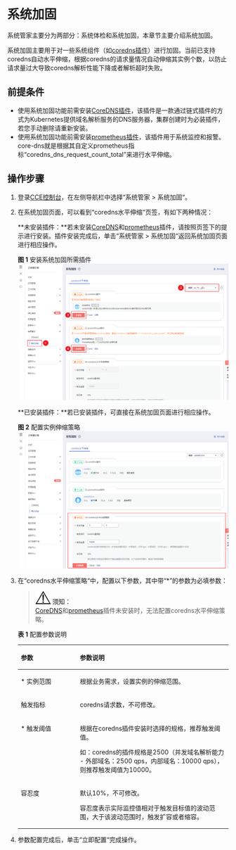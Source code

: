 # 系统加固<a name="cce_01_0219"></a>

系统管家主要分为两部分：系统体检和系统加固，本章节主要介绍系统加固。

系统加固主要用于对一些系统组件（如[coredns插件](CoreDNS（系统资源插件-必装）.md)）进行加固。当前已支持coredns自动水平伸缩，根据coredns的请求量情况自动伸缩其实例个数，以防止请求量过大导致coredns解析性能下降或者解析超时失败。

## 前提条件<a name="section168785975413"></a>

-   使用系统加固功能前需安装[CoreDNS插件](CoreDNS（系统资源插件-必装）.md)，该插件是一款通过链式插件的方式为Kubernetes提供域名解析服务的DNS服务器，集群创建时为必装插件，若您手动删除请重新安装。
-   使用系统加固功能前需安装[prometheus插件](prometheus.md)，该插件用于系统监控和报警。core-dns就是根据其自定义prometheus指标“coredns\_dns\_request\_count\_total”来进行水平伸缩。

## 操作步骤<a name="section6769155152511"></a>

1.  登录[CCE控制台](https://console.huaweicloud.com/cce2.0/?utm_source=helpcenter)，在左侧导航栏中选择“系统管家  \>  系统加固“。
2.  在系统加固页面，可以看到“coredns水平伸缩“页签，有如下两种情况：

    **未安装插件：**若未安装[CoreDNS](CoreDNS（系统资源插件-必装）.md)和[prometheus](prometheus.md)插件，请按照页签下的提示进行安装。插件安装完成后，单击“系统管家  \>  系统加固“返回系统加固页面进行相应操作。

    **图 1**  安装系统加固所需插件<a name="fig6740152184413"></a>  
    ![](figures/安装系统加固所需插件.png "安装系统加固所需插件")

    **已安装插件：**若已安装插件，可直接在系统加固页面进行相应操作。

    **图 2**  配置实例伸缩策略<a name="fig223198194615"></a>  
    ![](figures/配置实例伸缩策略.png "配置实例伸缩策略")

3.  在“coredns水平伸缩策略“中，配置以下参数，其中带“\*”的参数为必填参数：

    >![](public_sys-resources/icon-notice.gif) **须知：**   
    >[CoreDNS](CoreDNS（系统资源插件-必装）.md)和[prometheus](prometheus.md)插件未安装时，无法配置coredns水平伸缩策略。  

    **表 1**  配置参数说明

    <a name="table16321825732"></a>
    <table><thead align="left"><tr id="row173212251235"><th class="cellrowborder" valign="top" width="28.000000000000004%" id="mcps1.2.3.1.1"><p id="p43211725338"><a name="p43211725338"></a><a name="p43211725338"></a>参数</p>
    </th>
    <th class="cellrowborder" valign="top" width="72%" id="mcps1.2.3.1.2"><p id="p0322102516320"><a name="p0322102516320"></a><a name="p0322102516320"></a>参数说明</p>
    </th>
    </tr>
    </thead>
    <tbody><tr id="row163229255313"><td class="cellrowborder" valign="top" width="28.000000000000004%" headers="mcps1.2.3.1.1 "><p id="p1232219251339"><a name="p1232219251339"></a><a name="p1232219251339"></a>* 实例范围</p>
    </td>
    <td class="cellrowborder" valign="top" width="72%" headers="mcps1.2.3.1.2 "><p id="p173227259312"><a name="p173227259312"></a><a name="p173227259312"></a>根据业务需求，设置实例的伸缩范围。</p>
    </td>
    </tr>
    <tr id="row6334727910"><td class="cellrowborder" valign="top" width="28.000000000000004%" headers="mcps1.2.3.1.1 "><p id="p233592498"><a name="p233592498"></a><a name="p233592498"></a>触发指标</p>
    </td>
    <td class="cellrowborder" valign="top" width="72%" headers="mcps1.2.3.1.2 "><p id="p93701640145120"><a name="p93701640145120"></a><a name="p93701640145120"></a>coredns请求数，不可修改。</p>
    </td>
    </tr>
    <tr id="row111551253912"><td class="cellrowborder" valign="top" width="28.000000000000004%" headers="mcps1.2.3.1.1 "><p id="p51551451293"><a name="p51551451293"></a><a name="p51551451293"></a>* 触发阈值</p>
    </td>
    <td class="cellrowborder" valign="top" width="72%" headers="mcps1.2.3.1.2 "><p id="p673095382011"><a name="p673095382011"></a><a name="p673095382011"></a>根据在coredns插件安装时选择的规格，推荐触发阈值。</p>
    <p id="p1437014065110"><a name="p1437014065110"></a><a name="p1437014065110"></a>如：coredns的插件规格是2500（并发域名解析能力 - 外部域名：2500 qps，内部域名：10000 qps），则推荐触发阈值为10000。</p>
    </td>
    </tr>
    <tr id="row1535723154615"><td class="cellrowborder" valign="top" width="28.000000000000004%" headers="mcps1.2.3.1.1 "><p id="p83591731124620"><a name="p83591731124620"></a><a name="p83591731124620"></a>容忍度</p>
    </td>
    <td class="cellrowborder" valign="top" width="72%" headers="mcps1.2.3.1.2 "><p id="p1736012314462"><a name="p1736012314462"></a><a name="p1736012314462"></a>默认10%，不可修改。</p>
    <p id="p141279460533"><a name="p141279460533"></a><a name="p141279460533"></a>容忍度表示实际监控值相对于触发目标值的波动范围，大于该波动范围时，触发扩容或者缩容。</p>
    </td>
    </tr>
    </tbody>
    </table>

4.  参数配置完成后，单击“立即配置“完成操作。

